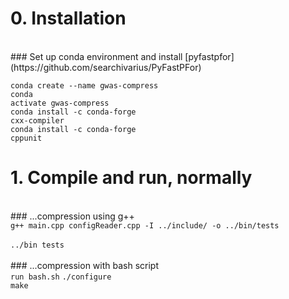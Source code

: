 # 0. Installation
<br>
### Set up conda environment and install [pyfastpfor](https://github.com/searchivarius/PyFastPFor)<br>

<code>conda create --name gwas-compress</code><br>
<code>conda activate gwas-compress</code><br>
<code>conda install -c conda-forge cxx-compiler</code><br>
<code>conda install -c conda-forge cppunit</code><br>

# 1. Compile and run, normally
<br>
### ...compression using g++<br>
<code>g++ main.cpp configReader.cpp -I ../include/ -o ../bin/tests</code><br>
<br>
<code>../bin tests</code><br>
<br>
### ...compression with bash script
<br>
<code>run bash.sh</code><br\
### ...compression with githubactions flow [basic github actions](https://www.incredibuild.com/blog/using-github-actions-with-your-c-project)
<br>
<code>./configure</code><br>
<code>make</code><br>
